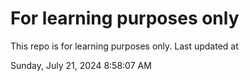 # For learning purposes only
This repo is for learning purposes only.
Last updated at

Sunday, July 21, 2024 8:58:07 AM


